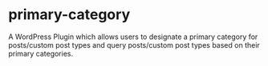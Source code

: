 # primary-category
A WordPress Plugin which allows users to designate a primary category for posts/custom post types and query posts/custom post types based on their primary categories.
